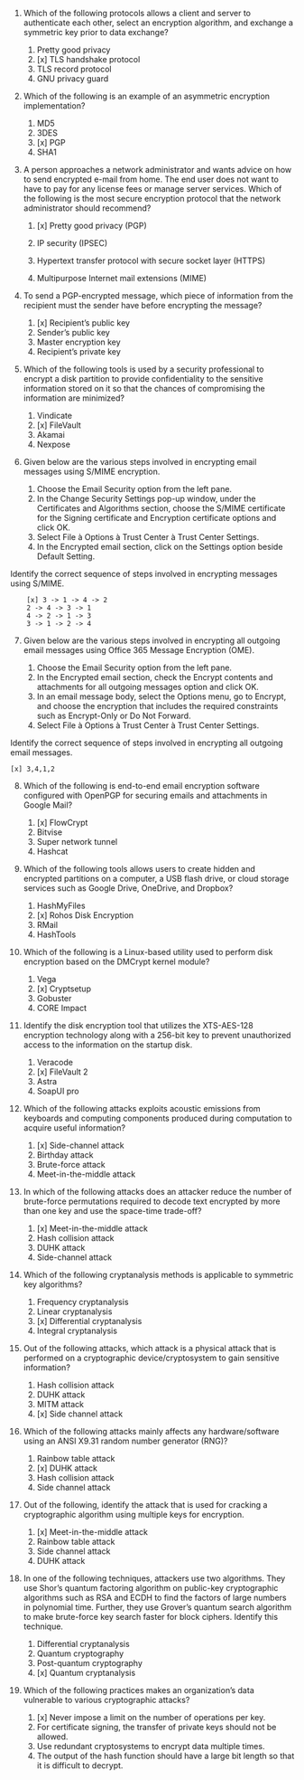 1. Which of the following protocols allows a client and server to authenticate each other, select an encryption algorithm, and exchange a symmetric key prior to data exchange?


	1. Pretty good privacy
	2. [x] TLS handshake protocol
	3. TLS record protocol
	4. GNU privacy guard

2. Which of the following is an example of an asymmetric encryption implementation?


	1. MD5
	2. 3DES
	3. [x] PGP
	4. SHA1

3. A person approaches a network administrator and wants advice on how to send encrypted e-mail from home. The end user does not want to have to pay for any license fees or manage server services. Which of the following is the most secure encryption protocol that the network administrator should recommend?


	1. [x] Pretty good privacy (PGP)
	2. IP security (IPSEC)
	3. Hypertext transfer protocol with secure socket layer (HTTPS)
	
	4. Multipurpose Internet mail extensions (MIME)


4. To send a PGP-encrypted message, which piece of information from the recipient must the sender have before encrypting the message?


	1. [x] Recipient’s public key
	2. Sender’s public key
	3. Master encryption key
	4. Recipient’s private key


5. Which of the following tools is used by a security professional to encrypt a disk partition to provide confidentiality to the sensitive information stored on it so that the chances of compromising the information are minimized?


	1. Vindicate
	2. [x] FileVault
	3. Akamai
	4. Nexpose


6. Given below are the various steps involved in encrypting email messages using S/MIME encryption.

    1. Choose the Email Security option from the left pane.
    2. In the Change Security Settings pop-up window, under the Certificates and Algorithms section, choose the S/MIME certificate for the Signing certificate and Encryption certificate options and click OK.
    3. Select File à Options à Trust Center à Trust Center Settings.
    4. In the Encrypted email section, click on the Settings option beside Default Setting.

Identify the correct sequence of steps involved in encrypting messages using S/MIME.


		[x] 3 -> 1 -> 4 -> 2
		2 -> 4 -> 3 -> 1
		4 -> 2 -> 1 -> 3
		3 -> 1 -> 2 -> 4


7. Given below are the various steps involved in encrypting all outgoing email messages using Office 365 Message Encryption (OME).

    1. Choose the Email Security option from the left pane.
    2. In the Encrypted email section, check the Encrypt contents and attachments for all outgoing messages option and click OK.
    3. In an email message body, select the Options menu, go to Encrypt, and choose the encryption that includes the required constraints such as Encrypt-Only or Do Not Forward.
    4. Select File à Options à Trust Center à Trust Center Settings.

Identify the correct sequence of steps involved in encrypting all outgoing email messages.

	[x] 3,4,1,2

8. Which of the following is end-to-end email encryption software configured with OpenPGP for securing emails and attachments in Google Mail?


	1. [x] FlowCrypt
	2. Bitvise
	3. Super network tunnel
	4. Hashcat 

9. Which of the following tools allows users to create hidden and encrypted partitions on a computer, a USB flash drive, or cloud storage services such as Google Drive, OneDrive, and Dropbox?


	1. HashMyFiles
	2. [x] Rohos Disk Encryption
	3. RMail
	4. HashTools


10. Which of the following is a Linux-based utility used to perform disk encryption based on the DMCrypt kernel module?


	1. Vega
	2. [x] Cryptsetup
	3. Gobuster
	4. CORE Impact

11. Identify the disk encryption tool that utilizes the XTS-AES-128 encryption technology along with a 256-bit key to prevent unauthorized access to the information on the startup disk.


	1. Veracode
	2. [x] FileVault 2
	3. Astra
	4. SoapUI pro


12. Which of the following attacks exploits acoustic emissions from keyboards and computing components produced during computation to acquire useful information?


	1. [x] Side-channel attack
	2. Birthday attack
	3. Brute-force attack
	4. Meet-in-the-middle attack


13. In which of the following attacks does an attacker reduce the number of brute-force permutations required to decode text encrypted by more than one key and use the space-time trade-off?


	1. [x] Meet-in-the-middle attack
	2. Hash collision attack
	3. DUHK attack
	4. Side-channel attack

14. Which of the following cryptanalysis methods is applicable to symmetric key algorithms?


	1. Frequency cryptanalysis
	2. Linear cryptanalysis
	3. [x] Differential cryptanalysis
	4. Integral cryptanalysis


15. Out of the following attacks, which attack is a physical attack that is performed on a cryptographic device/cryptosystem to gain sensitive information?


	1. Hash collision attack
	2. DUHK attack
	3. MITM attack
	4. [x] Side channel attack

16. Which of the following attacks mainly affects any hardware/software using an ANSI X9.31 random number generator (RNG)?


	1. Rainbow table attack
	2. [x] DUHK attack
	3. Hash collision attack
	4. Side channel attack


17. Out of the following, identify the attack that is used for cracking a cryptographic algorithm using multiple keys for encryption.


	1. [x] Meet-in-the-middle attack
	2. Rainbow table attack
	3. Side channel attack
	4. DUHK attack


18. In one of the following techniques, attackers use two algorithms. They use Shor’s quantum factoring algorithm on public-key cryptographic algorithms such as RSA and ECDH to find the factors of large numbers in polynomial time. Further, they use Grover’s quantum search algorithm to make brute-force key search faster for block ciphers. Identify this technique.


	1. Differential cryptanalysis
	2. Quantum cryptography
	3. Post-quantum cryptography
	4. [x] Quantum cryptanalysis


19. Which of the following practices makes an organization’s data vulnerable to various cryptographic attacks?


	1. [x] Never impose a limit on the number of operations per key.
	2. For certificate signing, the transfer of private keys should not be allowed.
	3. Use redundant cryptosystems to encrypt data multiple times.
	4. The output of the hash function should have a large bit length so that it is difficult to decrypt.
